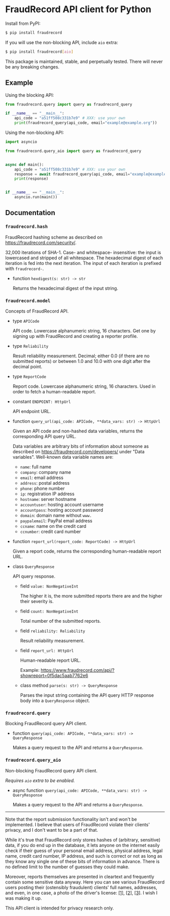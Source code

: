 # FraudRecord API client for Python

Install from PyPI:

```sh
$ pip install fraudrecord
```

If you will use the non-blocking API, include `aio` extra:
```sh
$ pip install fraudrecord[aio]
```

This package is maintained, stable, and perpetually tested. There will never be
any breaking changes.

## Example

Using the blocking API:

```python
from fraudrecord.query import query as fraudrecord_query

if __name__ == "__main__":
    api_code = "a51ff508c331b7e9" # XXX: use your own
    print(fraudrecord_query(api_code, email="example@example.org"))
```

Using the non-blocking API:

```python
import asyncio

from fraudrecord.query_aio import query as fraudrecord_query


async def main():
    api_code = "a51ff508c331b7e9" # XXX: use your own
    response = await fraudrecord_query(api_code, email="example@example.org")
    print(response)


if __name__ == "__main__":
    asyncio.run(main())
```

## Documentation

### `fraudrecord.hash`

FraudRecord hashing scheme as described on <https://fraudrecord.com/security/>.

32,000 iterations of SHA-1. Case- and whitespace- insensitive: the input is
lowercased and stripped of all whitespace. The hexadecimal digest of each
iteration is fed into the next iteration. The input of each iteration
is prefixed with `fraudrecord-`.

- function `hexdigest(s: str) -> str`

  Returns the hexadecimal digest of the input string.

### `fraudrecord.model`

Concepts of FraudRecord API.

- type `APICode`

  API code. Lowercase alphanumeric string, 16 characters. Get one by signing up
  with FraudRecord and creating a reporter profile.

- type `Reliability`

  Result reliability measurement. Decimal; either 0.0 (if there are no submitted
  reports) or between 1.0 and 10.0 with one digit after the decimal point.

- type `ReportCode`

  Report code. Lowercase alphanumeric string, 16 characters. Used in order to
  fetch a human-readable report.

- constant `ENDPOINT: HttpUrl`

  API endpoint URL.

- function `query_url(api_code: APICode, **data_vars: str) -> HttpUrl`

  Given an API code and non-hashed data variables, returns the corresponding
  API query URL.

  Data variables are arbitrary bits of information about someone as described
  on <https://fraudrecord.com/developers/> under "Data variables". Well-known
  data variable names are:
  + `name`: full name
  + `company`: company name
  + `email`: email address
  + `address`: postal address
  + `phone`: phone number
  + `ip`: registration IP address
  + `hostname`: server hostname
  + `accountuser`: hosting account username
  + `accountpass`: hosting account password
  + `domain`: domain name without `www.`
  + `paypalemail`: PayPal email address
  + `ccname`: name on the credit card
  + `ccnumber`: credit card number

- function `report_url(report_code: ReportCode) -> HttpUrl`

  Given a report code, returns the corresponding human-readable report URL.

- class `QueryResponse`

  API query response.

  + field `value: NonNegativeInt`

    The higher it is, the more submitted reports there are and the higher
    their severity is.

  + field `count: NonNegativeInt`

    Total number of the submitted reports.

  + field `reliability: Reliability`

    Result reliability measurement.

  + field `report_url: HttpUrl`

    Human-readable report URL.

    Example: https://www.fraudrecord.com/api/?showreport=0f5dac5aab7762e6

  + class method `parse(s: str) -> QueryResponse`

    Parses the input string containing the API query HTTP response body
    into a `QueryResponse` object.

### `fraudrecord.query`

Blocking FraudRecord query API client.

- function `query(api_code: APICode, **data_vars: str) -> QueryResponse`

  Makes a query request to the API and returns a `QueryResponse`.

### `fraudrecord.query_aio`

Non-blocking FraudRecord query API client.

*Requires `aio` extra to be enabled.*

- async function `query(api_code: APICode, **data_vars: str) -> QueryResponse`

  Makes a query request to the API and returns a `QueryResponse`.

---

Note that the report submission functionality isn't and won't be implemented.
I believe that users of FraudRecord violate their clients' privacy, and I don't
want to be a part of that.

While it's true that FraudRecord only stores hashes of (arbitrary, sensitive)
data, if you do end up in the database, it lets anyone on the internet easily
check if their guess of your personal email address, physical address, legal
name, credit card number, IP address, and such is correct or not as long as
they know any single one of these bits of information in advance. There is
no defined limit to the number of guesses they could make.

Moreover, reports themselves are presented in cleartext and frequently contain
some sensitive data anyway. Here you can see various FraudRecord users posting
their (ostensibly fraudulent) clients' full names, addresses, and even, in one
case, a photo of the driver's license: [\[1\]][1], [\[2\]][2], [\[3\]][3].
I wish I was making it up.

[1]: https://web.archive.org/web/20221020093115/https://www.fraudrecord.com/api/?showreport=f0e0e7544b149849
[2]: https://web.archive.org/web/20221020093328/https://www.fraudrecord.com/api/?showreport=f17ed61cb427f320
[3]: https://web.archive.org/web/20221020094049/https://www.fraudrecord.com/api/?showreport=66853df490a28d3d

This API client is intended for privacy research only.
